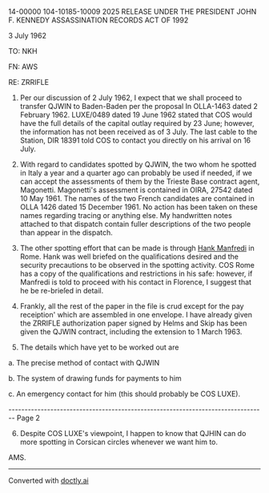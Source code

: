 14-00000
104-10185-10009
2025 RELEASE UNDER THE PRESIDENT JOHN F. KENNEDY ASSASSINATION RECORDS ACT OF 1992

3 July 1962

TO: NKH

FN: AWS

RE: ZRRIFLE

1. Per our discussion of 2 July 1962, I expect that we shall proceed to transfer QJWIN to Baden-Baden per the proposal In OLLA-1463 dated 2 February 1962. LUXE/0489 dated 19 June 1962 stated that COS would have the full details of the capital outlay required by 23 June; however, the information has not been received as of 3 July. The last cable to the Station, DIR 18391 told COS to contact you directly on his arrival on 16 July.

2. With regard to candidates spotted by QJWIN, the two whom he spotted in Italy a year and a quarter ago can probably be used if needed, if we can accept the assessments of them by the Trieste Base contract agent, Magonetti. Magonetti's assessment is contained in OIRA, 27542 dated 10 May 1961. The names of the two French candidates are contained in OLLA 1426 dated 15 December 1961. No action has been taken on these names regarding tracing or anything else. My handwritten notes attached to that dispatch contain fuller descriptions of the two people than appear in the dispatch.

3. The other spotting effort that can be made is through [Hank Manfredi](TN) in Rome. Hank was well briefed on the qualifications desired and the security precautions to be observed in the spotting activity. COS Rome has a copy of the qualifications and restrictions in his safe: however, if Manfredi is told to proceed with his contact in Florence, I suggest that he be re-brieſed in detail.

4. Frankly, all the rest of the paper in the file is crud except for the pay receiption' which are assembled in one envelope. I have already given the ZRRIFLE authorization paper signed by Helms and Skip has been given the QJWIN contract, including the extension to 1 March 1963.

5. The details which have yet to be worked out are

a. The precise method of contact with QJWIN

b. The system of drawing funds for payments to him

c. An emergency contact for him (this should probably be COS LUXE).


-------------------------------------------------------------------------------- Page 2

6. Despite COS LUXE's viewpoint, I happen to know that QJHIN can do more spotting in Corsican circles whenever we want him to.

AMS.


---
Converted with [doctly.ai](https://doctly.ai)